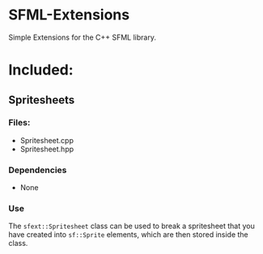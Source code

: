 # SFML-Extensions
Simple Extensions for the C++ SFML library.

# Included:

## Spritesheets
### Files:
 - Spritesheet.cpp
 - Spritesheet.hpp

### Dependencies
 - None

### Use
The `sfext::Spritesheet` class can be used to break a spritesheet that you have created into `sf::Sprite` elements, which are then stored inside the class.

